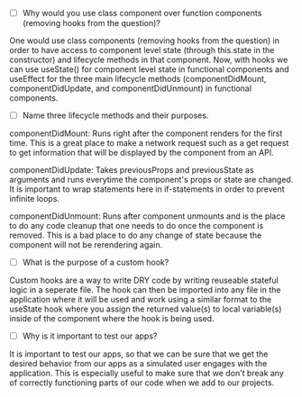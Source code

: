 - [ ] Why would you use class component over function components (removing hooks from the question)?

One would use class components (removing hooks from the question) in order to have access to component level state (through this.state in the constructor) and lifecycle methods in that component. Now, with hooks we can use useState() for component level state in functional components and useEffect for the three main lifecycle methods (componentDidMount, componentDidUpdate, and componentDidUnmount) in functional components.

- [ ] Name three lifecycle methods and their purposes.

componentDidMount: Runs right after the component renders for the first time. This is a great place to make a network request such as a get request to get information that will be displayed by the component from an API.

componentDidUpdate: Takes previousProps and previousState as arguments and runs everytime the component's props or state are changed. It is important to wrap statements here in if-statements in order to prevent infinite loops.

componentDidUnmount: Runs after component unmounts and is the place to do any code cleanup that one needs to do once the component is removed. This is a bad place to do any change of state because the component will not be rerendering again.

- [ ] What is the purpose of a custom hook?

Custom hooks are a way to write DRY code by writing reuseable stateful logic in a seperate file. The hook can then be imported into any file in the application where it will be used and work using a similar format to the useState hook where you assign the returned value(s) to local variable(s) inside of the component where the hook is being used.

- [ ] Why is it important to test our apps?

It is important to test our apps, so that we can be sure that we get the desired behavior from our apps as a simulated user engages with the application. This is especially useful to make sure that we don't break any of correctly functioning parts of our code when we add to our projects.